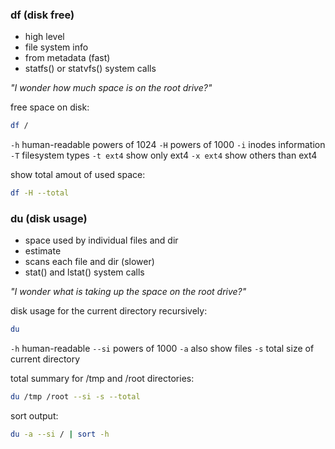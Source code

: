 ### df (disk free)
- high level
- file system info
- from metadata (fast)
- statfs() or statvfs() system calls

*"I wonder how much space is on the root drive?"*

free space on disk:
```bash
df /
```

`-h` human-readable powers of 1024
`-H` powers of 1000
`-i` inodes information
`-T` filesystem types
`-t ext4` show only ext4
`-x ext4` show others than ext4

show total amout of used space:
```bash
df -H --total
```

### du (disk usage)
- space used by individual files and dir
- estimate
- scans each file and dir (slower)
- stat() and lstat() system calls

*"I wonder what is taking up the space on the root drive?"*

disk usage for the current directory recursively:
```bash
du
```

`-h` human-readable
`--si` powers of 1000
`-a` also show files
`-s` total size of current directory

total summary for /tmp and /root directories:
```bash
du /tmp /root --si -s --total
```

sort output:
```bash
du -a --si / | sort -h
```


